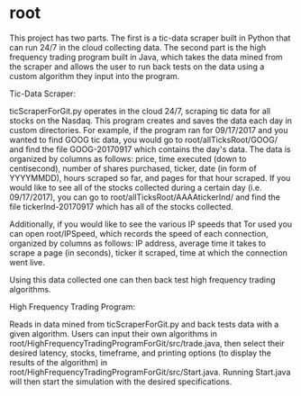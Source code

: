 # root

This project has two parts.  The first is a tic-data scraper built in Python that can run 24/7 in the cloud collecting data.  The second part is the high frequency trading program built in Java, which takes the data mined from the scraper and allows the user to run back tests on the data using a custom algorithm they input into the program.

Tic-Data Scraper:

ticScraperForGit.py operates in the cloud 24/7, scraping tic data for all stocks on the Nasdaq.  This program creates and saves the data each day in custom directories.  For example, if the program ran for 09/17/2017 and you wanted to find GOOG tic data, you would go to root/allTicksRoot/GOOG/ and find the file GOOG-20170917 which contains the day's data.  The data is organized by columns as follows: price, time executed (down to centisecond), number of shares purchased, ticker, date (in form of YYYYMMDD), hours scraped so far, and pages for that hour scraped.  If you would like to see all of the stocks collected during a certain day (i.e. 09/17/2017), you can go to root/allTicksRoot/AAAAtickerInd/ and find the file tickerInd-20170917 which has all of the stocks collected.

Additionally, if you would like to see the various IP speeds that Tor used you can open root/IPSpeed, which records the speed of each connection, organized by columns as follows: IP address, average time it takes to scrape a page (in seconds), ticker it scraped, time at which the connection went live.

Using this data collected one can then back test high frequency trading algorithms.


High Frequency Trading Program:

Reads in data mined from ticScraperForGit.py and back tests data with a given algorithm.  Users can input their own algorithms in root/HighFrequencyTradingProgramForGit/src/trade.java, then select their desired latency, stocks, timeframe, and printing options (to display the results of the algorithm) in root/HighFrequencyTradingProgramForGit/src/Start.java.  Running Start.java will then start the simulation with the desired specifications.
